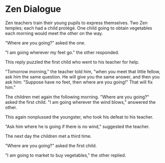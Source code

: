 # Zen Dialogue

Zen teachers train their young pupils to express themselves. Two Zen temples; each had a child protégé. One child going to obtain vegetables each morning would meet the other on the way.

"Where are you going?" asked the one.

"I am going wherever my feet go." the other responded.

This reply puzzled the first child who went to his teacher for help.

"Tomorrow morning," the teacher told him, "when you meet that little fellow, ask him the same question. He will give you the same answer, and then you ask him: "Suppose have no feet, then where are you going!" That will fix him."

The children met again the following morning. "Where are you going?" asked the first child. "I am going wherever the wind blows," answered the other.

This again nonplussed the youngster, who took his defeat to his teacher.

"Ask him where he is going if there is no wind," suggested the teacher.

The next day the children met a third time.

"Where are you going?" asked the first child.

"I am going to market to buy vegetables," the other replied.
